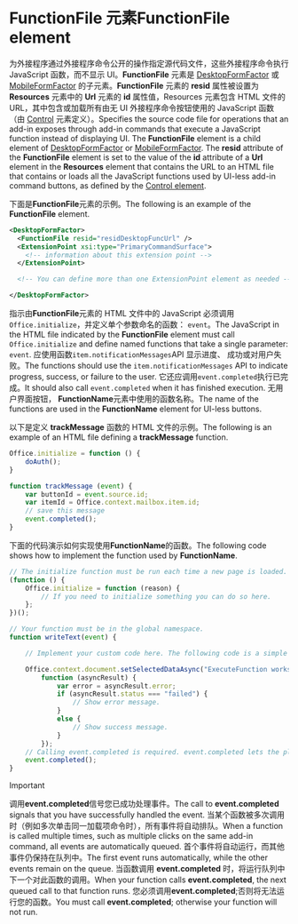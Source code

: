 # <a name="functionfile-element"></a><span data-ttu-id="cdb76-101">FunctionFile 元素</span><span class="sxs-lookup"><span data-stu-id="cdb76-101">FunctionFile element</span></span>

<span data-ttu-id="cdb76-p101">为外接程序通过外接程序命令公开的操作指定源代码文件，这些外接程序命令执行 JavaScript 函数，而不显示 UI。**FunctionFile** 元素是 [DesktopFormFactor](desktopformfactor.md) 或 [MobileFormFactor](mobileformfactor.md) 的子元素。**FunctionFile** 元素的 **resid** 属性被设置为 **Resources** 元素中的 **Url** 元素的 **id** 属性值，Resources 元素包含 HTML 文件的 URL，其中包含或加载所有由无 UI 外接程序命令按钮使用的 JavaScript 函数（由 [Control](control.md) 元素定义）。</span><span class="sxs-lookup"><span data-stu-id="cdb76-p101">Specifies the source code file for operations that an add-in exposes through add-in commands that execute a JavaScript function instead of displaying UI. The  **FunctionFile** element is a child element of [DesktopFormFactor](desktopformfactor.md) or [MobileFormFactor](mobileformfactor.md). The **resid** attribute of the **FunctionFile** element is set to the value of the **id** attribute of a **Url** element in the **Resources** element that contains the URL to an HTML file that contains or loads all  the JavaScript functions used by UI-less add-in command buttons, as defined by the [Control element](control.md).</span></span>

<span data-ttu-id="cdb76-105">下面是**FunctionFile**元素的示例。</span><span class="sxs-lookup"><span data-stu-id="cdb76-105">The following is an example of the  **FunctionFile** element.</span></span>

```XML
<DesktopFormFactor>
  <FunctionFile resid="residDesktopFuncUrl" />
  <ExtensionPoint xsi:type="PrimaryCommandSurface">
    <!-- information about this extension point -->
  </ExtensionPoint>

  <!-- You can define more than one ExtensionPoint element as needed -->

</DesktopFormFactor>
```

<span data-ttu-id="cdb76-106">指示由**FunctionFile**元素的 HTML 文件中的 JavaScript 必须调用`Office.initialize`，并定义单个参数命名的函数： `event`。</span><span class="sxs-lookup"><span data-stu-id="cdb76-106">The JavaScript in the HTML file indicated by the  **FunctionFile** element must call `Office.initialize` and define named functions that take a single parameter: `event`.</span></span> <span data-ttu-id="cdb76-107">应使用函数`item.notificationMessages`API 显示进度、 成功或对用户失败。</span><span class="sxs-lookup"><span data-stu-id="cdb76-107">The functions should use the `item.notificationMessages` API to indicate progress, success, or failure to the user.</span></span> <span data-ttu-id="cdb76-108">它还应调用`event.completed`执行已完成。</span><span class="sxs-lookup"><span data-stu-id="cdb76-108">It should also call `event.completed` when it has finished execution.</span></span> <span data-ttu-id="cdb76-109">无用户界面按钮， **FunctionName**元素中使用的函数名称。</span><span class="sxs-lookup"><span data-stu-id="cdb76-109">The name of the functions are used in the **FunctionName** element for UI-less buttons.</span></span>

<span data-ttu-id="cdb76-110">以下是定义 **trackMessage** 函数的 HTML 文件的示例。</span><span class="sxs-lookup"><span data-stu-id="cdb76-110">The following is an example of an HTML file defining a **trackMessage** function.</span></span>

```js
Office.initialize = function () {
    doAuth();
}

function trackMessage (event) {
    var buttonId = event.source.id;    
    var itemId = Office.context.mailbox.item.id;
    // save this message
    event.completed();
}
```

<span data-ttu-id="cdb76-111">下面的代码演示如何实现使用**FunctionName**的函数。</span><span class="sxs-lookup"><span data-stu-id="cdb76-111">The following code shows how to implement the function used by  **FunctionName**.</span></span>

```js
// The initialize function must be run each time a new page is loaded.
(function () {
    Office.initialize = function (reason) {
        // If you need to initialize something you can do so here.
    };
})();

// Your function must be in the global namespace.
function writeText(event) {

    // Implement your custom code here. The following code is a simple example.

    Office.context.document.setSelectedDataAsync("ExecuteFunction works. Button ID=" + event.source.id,
        function (asyncResult) {
            var error = asyncResult.error;
            if (asyncResult.status === "failed") {
                // Show error message.
            }
            else {
                // Show success message.
            }
        });
    // Calling event.completed is required. event.completed lets the platform know that processing has completed.
    event.completed();
}
```

> [!IMPORTANT]
> <span data-ttu-id="cdb76-112">调用**event.completed**信号您已成功处理事件。</span><span class="sxs-lookup"><span data-stu-id="cdb76-112">The call to  **event.completed** signals that you have successfully handled the event.</span></span> <span data-ttu-id="cdb76-113">当某个函数被多次调用时（例如多次单击同一加载项命令时），所有事件将自动排队。</span><span class="sxs-lookup"><span data-stu-id="cdb76-113">When a function is called multiple times, such as multiple clicks on the same add-in command, all events are automatically queued.</span></span> <span data-ttu-id="cdb76-114">首个事件将自动运行，而其他事件仍保持在队列中。</span><span class="sxs-lookup"><span data-stu-id="cdb76-114">The first event runs automatically, while the other events remain on the queue.</span></span> <span data-ttu-id="cdb76-115">当函数调用 **event.completed** 时，将运行队列中下一个对此函数的调用。</span><span class="sxs-lookup"><span data-stu-id="cdb76-115">When your function calls **event.completed**, the next queued call to that function runs.</span></span> <span data-ttu-id="cdb76-116">您必须调用**event.completed**;否则将无法运行您的函数。</span><span class="sxs-lookup"><span data-stu-id="cdb76-116">You must call **event.completed**; otherwise your function will not run.</span></span>